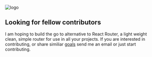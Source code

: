 ![logo](https://cloud.githubusercontent.com/assets/1651212/26559436/9f1e6e92-447d-11e7-8ed0-ee4e6f80148a.png)

## Looking for fellow contributors

I am hoping to build the go to alternative to React Router, a light weight clean, simple router for use in all your projects.
If you are interested in contributing, or share similiar [goals](https://github.com/oscarmorrison/react-micro-router/wiki#goal) send me an email or just start contributing.
